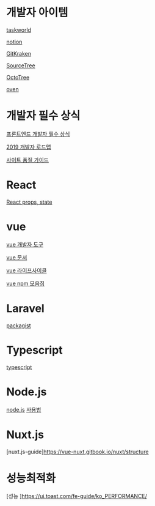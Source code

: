 # 개발자 아이템

[taskworld](https://taskworld.com/ko/)

[notion](https://www.notion.so/)

[GitKraken](https://www.gitkraken.com/)

[SourceTree](https://www.sourcetreeapp.com/)

[OctoTree](https://chrome.google.com/webstore/detail/octotree/bkhaagjahfmjljalopjnoealnfndnagc?hl=ko)

[oven](https://ovenapp.io/)


# 개발자 필수 상식

[프론트엔드 개발자 필수 상식](https://github.com/Songhun/Front-end-Developer-Interview-Questions/blob/master/Korean/README_KR.md)

[2019 개발자 로드맵](https://github.com/kamranahmedse/developer-roadmap)

[사이트 품질 가이드](https://webmastertool.naver.com/guide/advanced_quality.naver#chapter4.2)


# React

[React props, state](https://velopert.com/3629)


# vue 

[vue 개발자 도구](https://chrome.google.com/webstore/detail/vuejs-devtools/nhdogjmejiglipccpnnnanhbledajbpd/related?hl=ko)

[vue 문서](https://kr.vuejs.org/v2/guide/index.html)


[vue 라이프사이클](https://deafjwhong.tistory.com/73)

[vue npm 모음집](https://www.npmjs.com/package/vue)


# Laravel

[packagist](https://packagist.org/)


# Typescript

[typescript](https://www.typescriptlang.org)

# Node.js
[node.js](https://m.blog.naver.com/kangminser88/221146020394)
[사용법](https://wanago.io/2018/12/03/typescript-express-tutorial-routing-controllers-middleware/?fbclid=IwAR1N1pfMdrymLU_kZu18ln_xUuORCxe4DGucSLPIeamwDXEJY9NMSfXJ7RY)


# Nuxt.js
[nuxt.js-guide]https://vue-nuxt.gitbook.io/nuxt/structure

# 성능최적화
[성능 ]https://ui.toast.com/fe-guide/ko_PERFORMANCE/

